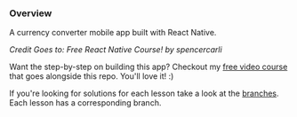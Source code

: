 ### Overview

A currency converter mobile app built with React Native.


*Credit Goes to: Free React Native Course! by spencercarli*

Want the step-by-step on building this app? Checkout my [free video course](http://learn.handlebarlabs.com/p/react-native-basics-build-a-currency-converter) that goes alongside this repo. You'll love it! :)

If you're looking for solutions for each lesson take a look at the [branches](https://github.com/HandlebarLabs/currency-converter-starter/branches). Each lesson has a corresponding branch.
